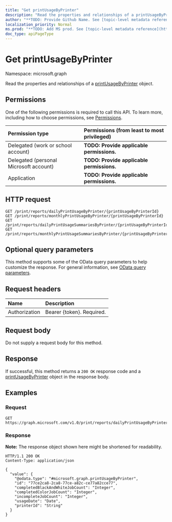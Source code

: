 ```yaml
---
title: "Get printUsageByPrinter"
description: "Read the properties and relationships of a printUsageByPrinter object."
author: "**TODO: Provide Github Name. See [topic-level metadata reference](https://msgo.azurewebsites.net/add/document/guidelines/metadata.html#topic-level-metadata)**"
localization_priority: Normal
ms.prod: "**TODO: Add MS prod. See [topic-level metadata reference](https://msgo.azurewebsites.net/add/document/guidelines/metadata.html#topic-level-metadata)**"
doc_type: apiPageType
---
```


# Get printUsageByPrinter
Namespace: microsoft.graph



Read the properties and relationships of a [printUsageByPrinter](../resources/printusagebyprinter.md) object.

## Permissions
One of the following permissions is required to call this API. To learn more, including how to choose permissions, see [Permissions](/graph/permissions-reference).

|Permission type|Permissions (from least to most privileged)|
|:---|:---|
|Delegated (work or school account)|**TODO: Provide applicable permissions.**|
|Delegated (personal Microsoft account)|**TODO: Provide applicable permissions.**|
|Application|**TODO: Provide applicable permissions.**|

## HTTP request

<!-- {
  "blockType": "ignored"
}
-->
``` http
GET /print/reports/dailyPrintUsageByPrinter/{printUsageByPrinterId}
GET /print/reports/monthlyPrintUsageByPrinter/{printUsageByPrinterId}
GET /print/reports/dailyPrintUsageSummariesByPrinter/{printUsageByPrinterId}
GET /print/reports/monthlyPrintUsageSummariesByPrinter/{printUsageByPrinterId}
```

## Optional query parameters
This method supports some of the OData query parameters to help customize the response. For general information, see [OData query parameters](/graph/query-parameters).

## Request headers
|Name|Description|
|:---|:---|
|Authorization|Bearer {token}. Required.|

## Request body
Do not supply a request body for this method.

## Response

If successful, this method returns a `200 OK` response code and a [printUsageByPrinter](../resources/printusagebyprinter.md) object in the response body.

## Examples

### Request
<!-- {
  "blockType": "request",
  "name": "get_printusagebyprinter"
}
-->
``` http
GET https://graph.microsoft.com/v1.0/print/reports/dailyPrintUsageByPrinter/{printUsageByPrinterId}
```


### Response
**Note:** The response object shown here might be shortened for readability.
<!-- {
  "blockType": "response",
  "truncated": true,
  "@odata.type": "microsoft.graph.printUsageByPrinter"
}
-->
``` http
HTTP/1.1 200 OK
Content-Type: application/json

{
  "value": {
    "@odata.type": "#microsoft.graph.printUsageByPrinter",
    "id": "77ce2ca8-2ca8-77ce-a82c-ce77a82cce77",
    "completedBlackAndWhiteJobCount": "Integer",
    "completedColorJobCount": "Integer",
    "incompleteJobCount": "Integer",
    "usageDate": "Date",
    "printerId": "String"
  }
}
```

